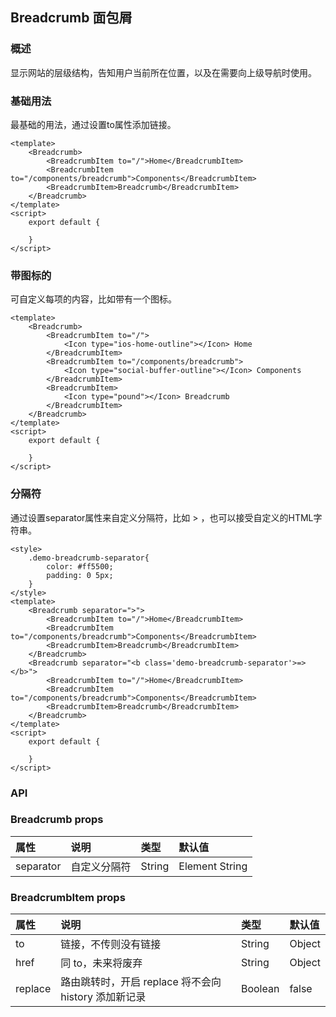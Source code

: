 ## Breadcrumb 面包屑

### 概述
显示网站的层级结构，告知用户当前所在位置，以及在需要向上级导航时使用。
### 基础用法
最基础的用法，通过设置to属性添加链接。

```
<template>
    <Breadcrumb>
        <BreadcrumbItem to="/">Home</BreadcrumbItem>
        <BreadcrumbItem to="/components/breadcrumb">Components</BreadcrumbItem>
        <BreadcrumbItem>Breadcrumb</BreadcrumbItem>
    </Breadcrumb>
</template>
<script>
    export default {
        
    }
</script>

```


<!--divider-->
### 带图标的
可自定义每项的内容，比如带有一个图标。

```
<template>
    <Breadcrumb>
        <BreadcrumbItem to="/">
            <Icon type="ios-home-outline"></Icon> Home
        </BreadcrumbItem>
        <BreadcrumbItem to="/components/breadcrumb">
            <Icon type="social-buffer-outline"></Icon> Components
        </BreadcrumbItem>
        <BreadcrumbItem>
            <Icon type="pound"></Icon> Breadcrumb
        </BreadcrumbItem>
    </Breadcrumb>
</template>
<script>
    export default {
        
    }
</script>

```


<!--divider-->
### 分隔符
通过设置separator属性来自定义分隔符，比如 > ，也可以接受自定义的HTML字符串。

```
<style>
    .demo-breadcrumb-separator{
        color: #ff5500;
        padding: 0 5px;
    }
</style>
<template>
    <Breadcrumb separator=">">
        <BreadcrumbItem to="/">Home</BreadcrumbItem>
        <BreadcrumbItem to="/components/breadcrumb">Components</BreadcrumbItem>
        <BreadcrumbItem>Breadcrumb</BreadcrumbItem>
    </Breadcrumb>
    <Breadcrumb separator="<b class='demo-breadcrumb-separator'>=></b>">
        <BreadcrumbItem to="/">Home</BreadcrumbItem>
        <BreadcrumbItem to="/components/breadcrumb">Components</BreadcrumbItem>
        <BreadcrumbItem>Breadcrumb</BreadcrumbItem>
    </Breadcrumb>
</template>
<script>
    export default {
        
    }
</script>

```


<!--divider-->

### API



### Breadcrumb props
<!--table-->
| 属性        | 说明     | 类型     | 默认值            |
| :-------- | :----- | :----- | :------------- |
| separator | 自定义分隔符 | String | Element String |
<!--table-->
<!--divider-->



### BreadcrumbItem props
<!--table-->
| 属性      | 说明                                  | 类型      | 默认值    |
| :------ | :---------------------------------- | :------ | :----- |
| to      | 链接，不传则没有链接                          | String  | Object |
| href    | 同 to，未来将废弃                          | String  | Object |
| replace | 路由跳转时，开启 replace 将不会向 history 添加新记录 | Boolean | false  |
<!--table-->
<!--divider-->
